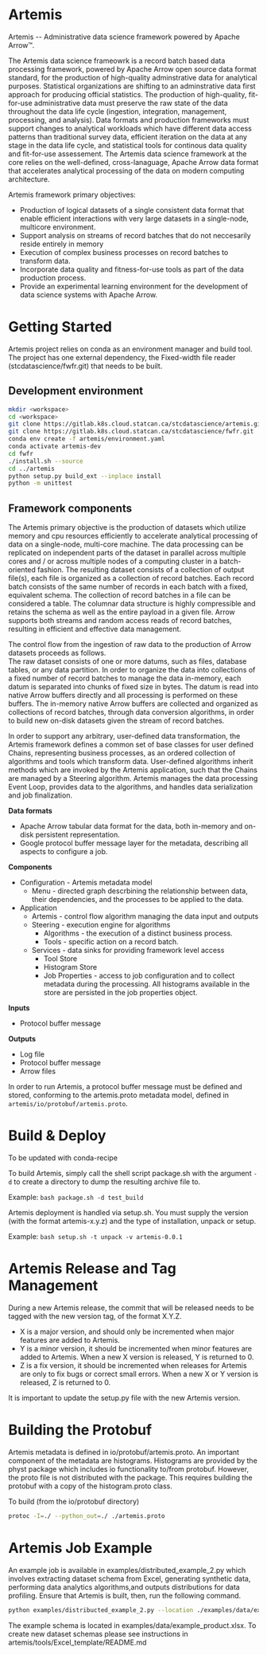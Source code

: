 # Artemis

Artemis -- Administrative data science framework powered by Apache Arrow™.

The Artemis data science frameowrk is a record batch based data processing framework, powered 
by Apache Arrow open source data format standard, for the production of high-quality
adminstrative data for analytical purposes. Statistical organizations are shifting to
an adminstrative data first approach for producing official statistics. The production
of high-quality, fit-for-use administrative data must preserve the raw state of the data 
throughout the data life cycle (ingestion, integration, management, processing, and analysis).
Data formats and production frameworks must support changes to analytical workloads
which have different data access patterns than traditional survey data, efficient
iteration on the data at any stage in the data life cycle, and statistical tools
for continous data quality and fit-for-use assessement. The Artemis data science
framework at the core relies on the well-defined, cross-lanaguage, Apache Arrow
data format that accelerates analytical processing of the data on modern computing
architecture.

Artemis framework primary objectives:

* Production of logical datasets of a single consistent data format that enable
efficient interactions with very large datasets in a single-node, multicore environment.
* Support analysis on streams of record batches that do not neccesarily reside entirely 
in memory
* Execution of complex business processes on record batches to transform data.
* Incorporate data quality and fitness-for-use tools as part of the data production process.
* Provide an experimental learning environment for the development of data science systems 
with Apache Arrow.

# Getting Started
Artemis project relies on conda as an environment manager and build tool. The project has one
external dependency, the Fixed-width file reader (stcdatascience/fwfr.git) that needs to be built.

## Development environment

```bash
mkdir <workspace>
cd <workspace>
git clone https://gitlab.k8s.cloud.statcan.ca/stcdatascience/artemis.git
git clone https://gitlab.k8s.cloud.statcan.ca/stcdatascience/fwfr.git
conda env create -f artemis/environment.yaml
conda activate artemis-dev
cd fwfr
./install.sh --source
cd ../artemis
python setup.py build_ext --inplace install
python -m unittest
```

## Framework components

The Artemis primary objective is the production of datasets which utilize memory and cpu resources efficiently 
to accelerate analytical processing of data on a single-node, multi-core machine. The data processing can be 
replicated on independent parts of the dataset in parallel across multiple cores and / or across multiple nodes 
of a computing cluster in a batch-oriented fashion. The resulting dataset consists of a collection of output file(s), 
each file is organized as a collection of record batches. Each record batch consists of the same number of records 
in each batch with a fixed, equivalent schema. The collection of record batches in a file can be considered a table. 
The columnar data structure is highly compressible and retains the schema as well as the entire payload in a given file. 
Arrow supports both streams and random access reads of record batches, resulting in efficient and effective data management.

The control flow from the ingestion of raw data to the production of Arrow datasets proceeds as follows.  
The raw dataset consists of one or more datums, such as files, database tables, or any data partition. 
In order to organize the data into collections of a fixed number of record batches to manage the data in-memory, 
each datum is separated into chunks of fixed size in bytes. The datum is read into native Arrow buffers directly 
and all processing is performed on these buffers. The in-memory native Arrow buffers are collected and organized 
as collections of record batches, through data conversion algorithms, in order to build new on-disk datasets 
given the stream of record batches.

In order to support any arbitrary, user-defined data transformation, the Artemis framework defines a common set of 
base classes for user defined Chains, representing business processes, as an ordered collection of algorithms and 
tools which transform data. User-defined algorithms inherit methods which are invoked by the Artemis application, 
such that the Chains are managed by a Steering algorithm. Artemis manages the data processing Event Loop, 
provides data to the algorithms, and handles data serialization and job finalization. 

**Data formats**

* Apache Arrow tabular data format for the data, both in-memory and on-disk persistent representation.
* Google protocol buffer message layer for the metadata, describing all aspects to configure a job.

**Components**

* Configuration - Artemis metadata model
    * Menu - directed graph descrbining the relationship between data, their dependencies, and the
processes to be applied to the data.
* Application
    * Artemis - control flow algorithm managing the data input and outputs
    * Steering - execution engine for algorithms
        * Algorithms - the execution of a distinct business process.
        * Tools - specific action on a record batch. 
    * Services - data sinks for providing framework level access
        * Tool Store 
        * Histogram Store 
        * Job Properties - access to job configuration and to collect metadata during the processing. All
        histograms available in the store are persisted in the job properties object.

**Inputs**

* Protocol buffer message 

**Outputs**

* Log file
* Protocol buffer message
* Arrow files

In order to run Artemis, a protocol buffer message must be defined and stored, conforming to the
artemis.proto metadata model, defined in `artemis/io/protobuf/artemis.proto`. 

# Build & Deploy
To be updated with conda-recipe

To build Artemis, simply call the shell script package.sh with the argument `-d` to create a directory to dump the resulting archive file to.

Example: `bash package.sh -d test_build`

Artemis deployment is handled via setup.sh. You must supply the version (with the format artemis-x.y.z) and the type of installation, unpack or setup.

Example: `bash setup.sh -t unpack -v artemis-0.0.1`

# Artemis Release and Tag Management

During a new Artemis release, the commit that will be released needs to be
tagged with the new version tag, of the format X.Y.Z.
- X is a major version, and should only be incremented when major features are added to Artemis.
- Y is a minor version, it should be incremented when minor features are added to Artemis.
When a new X version is released, Y is returned to 0.
- Z is a fix version, it should be incremented when releases for Artemis are only to fix bugs
or correct small errors. When a new X or Y version is released, Z is returned to 0.

It is important to update the setup.py file with the new Artemis version.


# Building the Protobuf
Artemis metadata is defined in io/protobuf/artemis.proto. An important component
of the metadata are histograms. Histograms are provided by the physt package
which includes io functionality to/from protobuf. However, the proto file is
not distributed with the package. This requires building the protobuf with
a copy of the histogram.proto class.

To build (from the io/protobuf directory)

```bash
protoc -I=./ --python_out=./ ./artemis.proto
```

# Artemis Job Example
An example job is available in examples/distributed_example_2.py which involves extracting dataset
schema from Excel, generating synthetic data, performing data analytics algorithms,and outputs distributions for data profiling.
Ensure that Artemis is built, then, run the following command.

```bash
python examples/distribucted_example_2.py --location ./examples/data/example_product.xlsx
```

The example schema is located in examples/data/example_product.xlsx. To create new dataset schemas
please see instructions in artemis/tools/Excel_template/README.md

